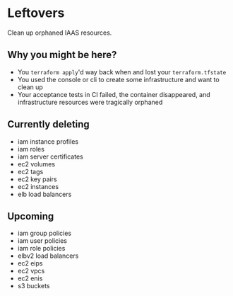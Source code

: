 # Leftovers

Clean up orphaned IAAS resources.

## Why you might be here?
- You `terraform apply`'d way back when and lost your `terraform.tfstate`
- You used the console or cli to create some infrastructure and want to clean up
- Your acceptance tests in CI failed, the container disappeared, and
infrastructure resources were tragically orphaned

## Currently deleting
- iam instance profiles
- iam roles
- iam server certificates
- ec2 volumes
- ec2 tags
- ec2 key pairs
- ec2 instances
- elb load balancers

## Upcoming
- iam group policies
- iam user policies
- iam role policies
- elbv2 load balancers
- ec2 eips
- ec2 vpcs
- ec2 enis
- s3 buckets
